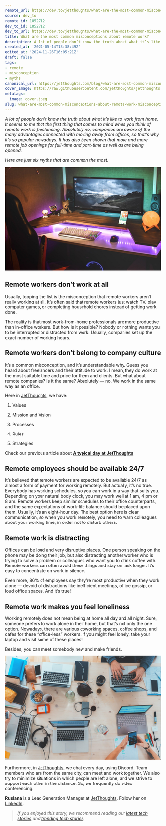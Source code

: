 ```yaml
---
remote_url: https://dev.to/jetthoughts/what-are-the-most-common-misconceptions-about-remote-work-4l15
source: dev_to
remote_id: 1852712
dev_to_id: 1852712
dev_to_url: https://dev.to/jetthoughts/what-are-the-most-common-misconceptions-about-remote-work-4l15
title: What are the most common misconceptions about remote work?
description: A lot of people don’t know the truth about what it’s like to work from home. It seems to me that the...
created_at: '2024-05-14T13:38:49Z'
edited_at: '2024-11-26T16:05:21Z'
draft: false
tags:
- remote
- misconception
- myths
canonical_url: https://jetthoughts.com/blog/what-are-most-common-misconceptions-about-remote-work-misconception/
cover_image: https://raw.githubusercontent.com/jetthoughts/jetthoughts.github.io/master/content/blog/what-are-most-common-misconceptions-about-remote-work-misconception/cover.jpeg
metatags:
  image: cover.jpeg
slug: what-are-most-common-misconceptions-about-remote-work-misconception
---
```

*A lot of people don’t know the truth about what it’s like to work from home. It seems to me that the first thing that comes to mind when you think of remote work is freelancing. Absolutely no, companies are aware of the many advantages connected with moving away from offices, so that’s why it’s so popular nowadays. It has also been shown that more and more remote job openings for full-time and part-time as well as are being opened.*

*Here are just six myths that are common the most.*

![Photo by [Javier Peñas](https://unsplash.com/@ybook?utm_source=unsplash&utm_medium=referral&utm_content=creditCopyText) on [Unsplash](https://unsplash.com/s/photos/laptop-pet?utm_source=unsplash&utm_medium=referral&utm_content=creditCopyText)](file_0.jpeg)

## Remote workers don’t work at all

Usually, topping the list is the misconception that remote workers aren’t really working at all. It’s often said that remote workers just watch TV, play computer games, or completing household chores instead of getting work done.

The reality is that most work-from-home professionals are more productive than in-office workers. But how is it possible? Nobody or nothing wants you to be interrupted or distracted from work. Usually, companies set up the exact number of working hours.

## Remote workers don’t belong to company culture

It’s a common misconception, and it’s understandable why. Guess you heard about freelancers and their attitude to work. I mean, they do work at the most suitable time and price for them and clients. But what about remote companies? Is it the same? Absolutely — no. We work in the same way as an office.

Here in [JetThoughts](https://www.jetthoughts.com/), we have:

 1. Values

 2. Mission and Vision

 3. Processes

 4. Rules

 5. Strategies

Check our previous article about **[A typical day at JetThoughts](https://jtway.co/a-typical-day-at-jetthoughts-460b84eeb9c6)**

## Remote employees should be available 24/7

It’s believed that remote workers are expected to be available 24/7 as almost a form of payment for working remotely. But actually, it’s no true. Everybody has working schedules, so you can work in a way that suits you. Depending on your natural body clock, you may work well at 1 am, 4 pm or 8 am. Remote workers keep similar schedules to their office counterparts, and the same expectations of work-life balance should be placed upon them. Usually, it’s an eight-hour day. The best option here is clear communication, so when you work remotely, you need to warn colleagues about your working time, in order not to disturb others.

## Remote work is distracting

Offices can be loud and very disruptive places. One person speaking on the phone may be doing their job, but also distracting another worker who is trying to solve a problem or colleagues who want you to drink coffee with. Remote workers can often avoid these things and stay on task longer. It’s easy to concentrate on work in silence.

Even more, 86% of employees say they’re most productive when they work alone — devoid of distractions like inefficient meetings, office gossip, or loud office spaces. And it’s true!

## Remote work makes you feel loneliness

Working remotely does not mean being at home all day and all night. Sure, someone prefers to work alone in their home, but that’s not only the one option. Nowadays, there are various coworking spaces, coffee shops, and cafes for these “office-less” workers. If you might feel lonely, take your laptop and visit some of these places!

Besides, you can meet somebody new and make friends.

![Photo by [Marvin Meyer](https://unsplash.com/@marvelous?utm_source=unsplash&utm_medium=referral&utm_content=creditCopyText) on [Unsplash](https://unsplash.com/s/photos/work-in-cafe?utm_source=unsplash&utm_medium=referral&utm_content=creditCopyText)](file_1.jpeg)

Furthermore, in [JetThoughts](https://www.jetthoughts.com/), we chat every day, using Discord. Team members who are from the same city, can meet and work together. We also try to minimize situations in which people are left alone, and we strive to support each other in the distance. So, we frequently do video conferencing.

**Ruslana** is a Lead Generation Manager at [JetThoughts](https://www.jetthoughts.com/). Follow her on [LinkedIn](https://www.linkedin.com/in/ruslana-brykaliuk-970016135/).
> *If you enjoyed this story, we recommend reading our [latest tech stories](https://jtway.co/latest) and [trending tech stories](https://jtway.co/trending).*
